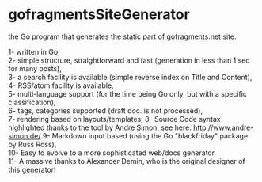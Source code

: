 # gofragmentsSiteGenerator
the Go program that generates the static part of gofragments.net site.

1- written in Go,  
2- simple structure, straightforward and fast (generation in less than 1 sec for many posts),  
3- a search facility is available (simple reverse index on Title and Content),  
4- RSS/atom facility is available,  
5- multi-language support (for the time being Go only, but with a specific classification),  
6- tags, categories supported (draft doc. is not processed),  
7- rendering based on layouts/templates,
8- Source Code syntax highlighted thanks to the tool by Andre Simon, see here: http://www.andre-simon.de/
9- Markdown input based (using the Go "blackfriday" package by Russ Ross),  
10- Easy to evolve to a more sophisticated web/docs generator,  
11- A massive thanks to Alexander Demin, who is the original designer of this generator!


